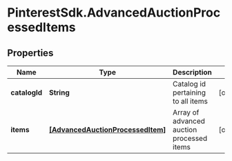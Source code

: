 # PinterestSdk.AdvancedAuctionProcessedItems

## Properties

Name | Type | Description | Notes
------------ | ------------- | ------------- | -------------
**catalogId** | **String** | Catalog id pertaining to all items | [optional] 
**items** | [**[AdvancedAuctionProcessedItem]**](AdvancedAuctionProcessedItem.md) | Array of advanced auction processed items | [optional] 


